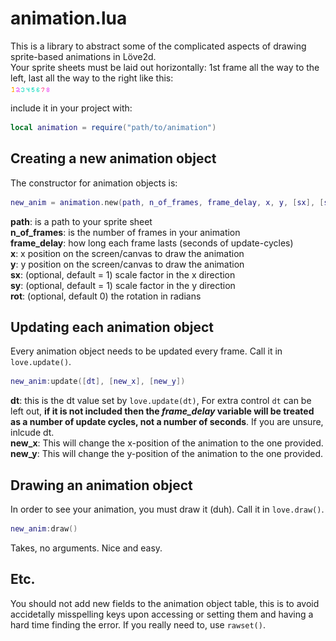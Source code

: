 
# animation.lua


This is a library to abstract some of the complicated aspects of drawing sprite-based animations
in Löve2d.  
Your sprite sheets must be laid out horizontally: 1st frame all the way to the left, last all the way to the right like this:    
![example sprite sheet](example_sprite_sheet.png)
  
include it in your project with:
```lua
local animation = require("path/to/animation")
```


## Creating a new animation object
The constructor for animation objects is:
```lua
new_anim = animation.new(path, n_of_frames, frame_delay, x, y, [sx], [sy], [rotation])
```  
**path**: is a path to your sprite sheet   
**n_of_frames**: is the number of frames in your animation  
**frame_delay**: how long each frame lasts (seconds of update-cycles)  
**x**: x position on the screen/canvas to draw the animation  
**y**: y position on the screen/canvas to draw the animation  
**sx**: (optional, default = 1) scale factor in the x direction  
**sy**: (optional, default = 1) scale factor in the y direction  
**rot**: (optional, default 0) the rotation in radians 


## Updating each animation object
Every animation object needs to be updated every frame. Call it in `love.update()`.
```lua
new_anim:update([dt], [new_x], [new_y])
```
**dt**: this is the dt value set by `love.update(dt)`, For extra control `dt` can be left out, **if it is not included then the _frame_delay_ variable will be treated as a number of update cycles, not a number of seconds**. If you are unsure, inlcude dt.  
**new_x**: This will change the x-position of the animation to the one provided.  
**new_y**: This will change the y-position of the animation to the one provided.  


## Drawing an animation object
In order to see your animation, you must draw it (duh). Call it in `love.draw()`.
```lua
new_anim:draw()
```
Takes, no arguments. Nice and easy.

## Etc.
You should not add new fields to the animation object table, this is to avoid accidetally misspelling keys upon accessing or setting them and having a hard time finding the error. If you really need to, use `rawset()`.


